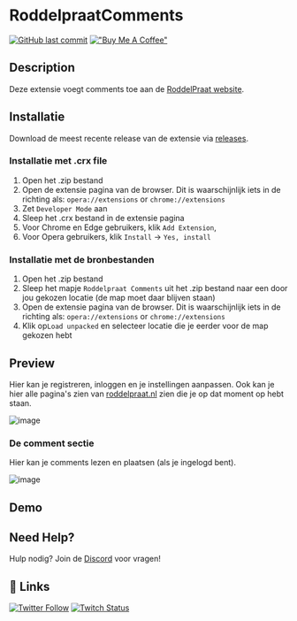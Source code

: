 # RoddelpraatComments
[![GitHub last commit](https://img.shields.io/github/last-commit/MightyMitta/RoddelpraatComments?label=laatste%20update&style=for-the-badge)](https://github.com/MightyMitta/RoddelpraatComments/releases)
[!["Buy Me A Coffee"](https://www.buymeacoffee.com/assets/img/custom_images/orange_img.png)](https://www.buymeacoffee.com/mitcheltieges)


## Description
Deze extensie voegt comments toe aan de [RoddelPraat website](https://www.roddelpraat.nl).


## Installatie
Download de meest recente release van de extensie via [releases](https://github.com/MightyMitta/RoddelpraatComments/releases).

### Installatie met .crx file
1. Open het .zip bestand
2. Open de extensie pagina van de browser. Dit is waarschijnlijk iets in de richting als: `opera://extensions` or `chrome://extensions`
3. Zet `Developer Mode` aan
4. Sleep het .crx bestand in de extensie pagina
5. Voor Chrome en Edge gebruikers, klik `Add Extension`, 
6. Voor Opera gebruikers, klik `Install` -> `Yes, install`

###  Installatie met de bronbestanden
1. Open het .zip bestand
2. Sleep het mapje `Roddelpraat Comments` uit het .zip bestand naar een door jou gekozen locatie (de map moet daar blijven staan)
3. Open de extensie pagina van de browser. Dit is waarschijnlijk iets in de richting als: `opera://extensions` or `chrome://extensions`
4. Klik op`Load unpacked` en selecteer locatie die je eerder voor de map gekozen hebt

## Preview
Hier kan je registreren, inloggen en je instellingen aanpassen.
Ook kan je hier alle pagina's zien van [roddelpraat.nl](http://roddelpraat.nl) zien die je op dat moment op hebt staan.

![image](https://user-images.githubusercontent.com/40645681/225743174-fbf252fc-584e-4c49-832f-334f9f73142b.png)


### De comment sectie
Hier kan je comments lezen en plaatsen (als je ingelogd bent).

![image](https://user-images.githubusercontent.com/40645681/225743194-94d20c0b-d271-4c72-848d-bdeb18333e7b.png)
    
## Demo

## Need Help?
Hulp nodig? Join de [Discord](https://discord.com/invite/6xtcWhrjZE) voor vragen!

## 🔗 Links

[![Twitter Follow](https://img.shields.io/twitter/follow/mightymitta)](https://twitter.com/MightyMitta)
[![Twitch Status](https://img.shields.io/twitch/status/MightyMitta?style=social)](https://www.twitch.tv/mightymitta)
